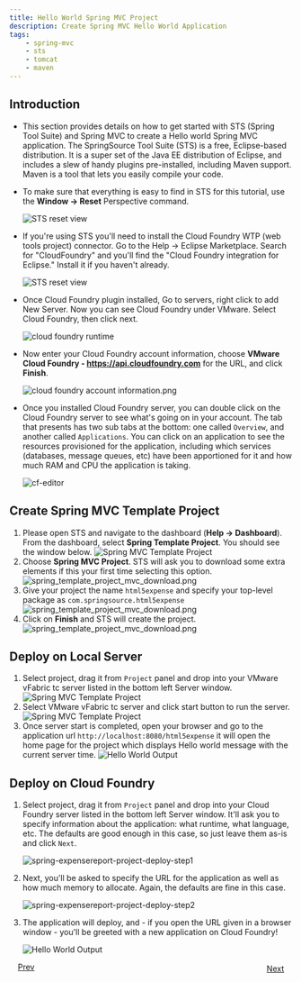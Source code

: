 ```yaml
---
title: Hello World Spring MVC Project
description: Create Spring MVC Hello World Application
tags:
    - spring-mvc
    - sts
    - tomcat
    - maven
---
```


## Introduction
* This section provides details on how to get started with STS (Spring Tool Suite) and Spring MVC to create a Hello world Spring MVC application. The SpringSource Tool Suite (STS) is a free, Eclipse-based distribution. It is a super set of the Java EE distribution of Eclipse, and includes a slew of handy plugins pre-installed, including Maven support. Maven is a tool that lets you easily compile your code.

* To make sure that everything is easy to find in STS for this tutorial, use the **Window -> Reset** Perspective command.

    ![STS reset view](/images/spring_tutorial/sts-reset-view.png)

* If you're using STS you'll need to install the Cloud Foundry WTP (web tools project) connector. Go to the Help -> Eclipse Marketplace. Search for "CloudFoundry" and you'll find the "Cloud Foundry integration for Eclipse." Install it if you haven't already.

    ![STS reset view](/images/spring_tutorial/eclipse-marketplace.png)

* Once Cloud Foundry plugin installed, Go to servers, right click to add New Server. Now you can see Cloud Foundry under VMware. Select Cloud Foundry, then click next.

    ![cloud foundry runtime](/images/spring_tutorial/cloud_foundry.png)

* Now enter your Cloud Foundry account information, choose **VMware Cloud Foundry - https://api.cloudfoundry.com** for the URL, and click **Finish**.

    ![cloud foundry account information.png](/images/spring_tutorial/cloud_foundry_account.png)

* Once you installed Cloud Foundry server, you can double click on the Cloud Foundry server to see what's going on in your account. The tab that presents has two sub tabs at the bottom: one called `Overview`, and another called `Applications`. You can click on an application to see the resources provisioned for the application, including which services (databases, message queues, etc) have been apportioned for it and how much RAM and CPU the application is taking.

   ![cf-editor](/images/screenshots/configuring-STS/cf_eclipse_cf_editor.png)

## Create Spring MVC Template Project
1. Please open STS and navigate to the dashboard (**Help -> Dashboard**). From the dashboard, select **Spring Template Project**. You should see the window below.
  ![Spring MVC Template Project](/images/spring_tutorial/spring_template_project_mvc.png)
2. Choose **Spring MVC Project**.  STS will ask you to download some extra
elements if this your first time selecting this option.
  ![spring_template_project_mvc_download.png](/images/spring_tutorial/spring_template_project_mvc_download.png)
3. Give your project the name `html5expense` and specify your top-level package as `com.springsource.html5expense`
  ![spring_template_project_mvc_download.png](/images/spring_tutorial/project-name-selection.png)
4. Click on **Finish** and STS will create the project.
  ![spring_template_project_mvc_download.png](/images/spring_tutorial/helloworld-project.png)

## Deploy on Local Server
1. Select project, drag it from `Project` panel and drop into your VMware vFabric tc server listed in the bottom left Server window.
  ![Spring MVC Template Project](/images/spring_tutorial/project-deploy-local-step1.png)
2. Select VMware vFabric tc server and click start button to run the server.
  ![Spring MVC Template Project](/images/spring_tutorial/project-deploy-local-step2.png)
3. Once server start is completed, open your browser and go to the application url `http://localhost:8080/html5expense` it will open the home page for the project which displays Hello world message with the current server time.
  ![Hello World Output](/images/spring_tutorial/hello_world.png)

## Deploy on Cloud Foundry
1. Select project, drag it from `Project` panel and drop into your Cloud Foundry server listed in the bottom left Server window. It'll ask you to specify information about the application: what runtime, what language, etc. The defaults are good enough in this case, so just leave them as-is and click `Next`.

    ![spring-expensereport-project-deploy-step1](/images/spring_tutorial/project_deploy_step2.png)

2. Next, you'll be asked to specify the URL for the application as well as how much memory to allocate. Again, the defaults are fine in this case.

    ![spring-expensereport-project-deploy-step2](/images/spring_tutorial/project_deploy_step3.png)

3. The application will deploy, and - if you open the URL given in a browser window - you'll be greeted with a new application on Cloud Foundry!

    ![Hello World Output](/images/spring_tutorial/helloworld-on-cloudfoundry.png)

<a class="button-plain" style="padding: 3px 15px;" href="/frameworks/java/spring/tutorials/springmvc-jpa-postgres/spring-getting-started-with-sts.html">Prev</a> <a class="button-plain" style="padding: 3px 15px; float: right" href="/frameworks/java/spring/tutorials/springmvc-jpa-postgres/spring-expensereport-app-tutorial.html">Next</a>

